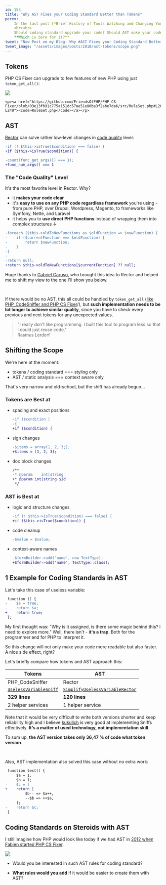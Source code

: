 ```yaml
---
id: 153
title: "Why AST Fixes your Coding Standard Better than Tokens"
perex:
    In the last post [*Brief History of Tools Watching and Changing Your PHP Code*](/blog/2018/10/22/brief-history-of-tools-watching-and-changing-your-php-code/) we saw there are over **dozen tools in PHP that can modify code**. So there is no surprise coding standard tools are "upgrading" code from PHP 5.6 to PHP 7.2 without knowing types and that AST is moving `false` to `!`.
    <br><br>
    Should coding standard upgrade your code? Should AST make your code cleaner? Should AST take of coding standard changes?
    **Which is born for it?**
tweet: "New Post on my Blog: Why #AST Fixes your Coding Standard Better than Tokens #php"
tweet_image: "/assets/images/posts/2018/ast-tokens/scope.png"
---
```


## Tokens

PHP CS Fixer can upgrade to few features of new PHP using just `token_get_all()`:

<div class="text-center">
    <img src="/assets/images/posts/2018/ast-tokens/php-cs-fixer-migrate.png" class="img-thumbnail">

    <p><a href="https://github.com/FriendsOfPHP/PHP-CS-Fixer/blob/03e13fb91c775a151dc57ae51e80ba3f2abe7da6/src/RuleSet.php#L209-L240"><code>RuleSet.php</code></a></p>
</div>


## AST

[Rector](https://github.com/rectorphp/rector) can solve rather low-level changes in [code quality](https://github.com/rectorphp/rector/issues/424) level:

```diff
-if (! $this->isTrue($condition) === false) {
+if ($this->isTrue($condition)) {
```

```diff
-count(func_get_args()) === 1);
+func_num_args() === 1
```

### The "Code Quality" Level

It's the most favorite level in Rector. Why?

- it **makes your code clear**
- it's **easy to use on any PHP code regardless framework** you're using - from pure PHP, over Drupal, Wordpress, Magento, to frameworks like Symfony, Nette, and Laravel
- it helps you to **use direct PHP functions** instead of wrapping them into complex structures ↓

```diff
-foreach ($this->oldToNewFunctions as $oldFunction => $newFunction) {
-    if ($currentFunction === $oldFunction) {
-        return $newFunction;
-    }
-}
-
-return null;
+return $this->oldToNewFunctions[$currentFunction] ?? null;
```

Huge thanks to [Gabriel Caruso](https://github.com/carusogabriel), who brought this idea to Rector and helped me to shift my view to the one I'll show you below.

<br>

If there would be no AST, this all could be handled by `token_get_all` ([like PHP_CodeSniffer and PHP CS Fixer](/blog/2017/07/31/how-php-coding-standard-tools-actually-work)/), but **such implementation needs to be lot longer to achieve similar quality**, since you have to check every previous and next tokens for any unexpected values.

<blockquote class="blockquote text-center pb-5 pt-5">
    "I really don't like programming. I built this tool to program less so that I could just reuse code."
    <footer class="blockquote-footer">Rasmus Lerdorf</a>
</blockquote>

## Shifting the Scope

We're here at the moment:

- tokens / coding standard === styling only
- AST / static analysis === context aware only

That's very narrow and old-school, but the shift has already begun...

### Tokens are Best at

- spacing and exact positions

    ```diff
    -if ($condition )
    -{
    +if ($condition) {
    ```

- sign changes

    ```diff
    -$items = array(1, 2, 3;);
    +$items = [1, 2, 3];
    ```

- doc block changes

    ```diff
    /**
    -* @param    int|string
    +* @param int|string $id
     */
    ```

### AST is Best at

- logic and structure changes

    ```diff
    -if (! $this->isTrue($condition) === false) {
    +if ($this->isTrue($condition)) {
    ```

- code cleanup

    ```diff
    -$value = $value;
    ```

- context-aware names

    ```diff
    -$formBuilder->add('name', new TextType);
    +$formBuilder->add('name', TextType::class);
    ```


## 1 Example for Coding Standards in AST

Let's take this case of useless variable:

```diff
 function () {
-    $a = true;
-    return $a;
+    return true;
 };
```

My first thought was: "Why is it assigned, is there some magic behind this? I need to explore more."
Well, there isn't - **it's a trap**. Both for the programmer and for PHP to interpret it.

So this change will not only make your code more readable but also faster. A nice side effect, right?


Let's briefly compare how tokens and AST approach this:

<table class="table table-bordered table-responsive mt-5 mb-5">
    <thead class="thead-inverse">
        <tr>
            <th class="text-center w-50">Tokens</th>
            <th class="text-center w-50">AST</th>
        </tr>
    </thead>
    <tr>
        <td>PHP_CodeSniffer</td>
        <td>Rector</td>
    </tr>
    <tr>
        <td>
            <a href="https://github.com/slevomat/coding-standard/blob/5ae298bdb3bbdf573d506d0da3e8c6eadde6ba12/SlevomatCodingStandard/Sniffs/Variables/UselessVariableSniff.php">
                <code>UselessVariableSniff</code>
            </a>
        </td>
        <td>
            <a href="https://github.com/rectorphp/rector/blob/9855690778272de1033ad1f8c520bbee0a877201/packages/CodeQuality/src/Rector/Return_/SimplifyUselessVariableRector.php">
                <code>SimplifyUselessVariableRector</code>
            </a>
        </td>
    </tr>
    <tr>
        <td><strong>329 lines</strong></td>
        <td><strong>120 lines</strong></td>
    </tr>
    <tr>
        <td>2 helper services</td>
        <td>1 helper service</td>
    </tr>
</table>

Note that it would be very difficult to write both versions shorter and keep reliability high and I believe [kukulich](https://github.com/kukulich) is very good at implementing Sniffs effectively. **It's a matter of used technology, not implementation skill**.

To sum up, **the AST version takes only 36,47 % of code what token version**.

<br>

Also, AST implementation also solved this case without no extra work:

```diff
 function test() {
     $a = 1;
     $b = 1;
-    $c = [
+    return [
         $b-- => $a++,
         --$b => ++$a,
     ];
-    return $c;
 }
```

## Coding Standards on Steroids with AST

I still imagine how PHP would look like today if we had AST in [2012 when Fabien started PHP CS Fixer](https://github.com/nikic/PHP-Parser/issues/41).

<img src="/assets/images/posts/2018/ast-tokens/scope.png" class="mb-2">

<br>

- Would you be interested in such AST rules for coding standard?

- **What rules would you add** if it would be easier to create them with AST?

